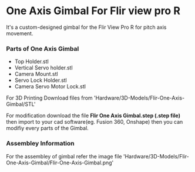 # One Axis Gimbal For Flir view pro R

  It's a custom-designed gimbal for the Flir View Pro R for pitch axis movement.

### Parts of One Axis Gimbal

 - Top Holder.stl
 - Vertical Servo holder.stl
 - Camera Mount.stl
 - Servo Lock Holder.stl
 - Camera Servo Motor Lock.stl
 
For 3D Printing Download files from 'Hardware/3D-Models/Flir-One-Axis-Gimbal/STL'

For modification download the file **Flir One Axis Gimbal.step (.step file)** then import to your cad software(eg. Fusion 360, Onshape) then you can modifiy every parts of the Gimbal.

### Assembley Information
   
For the assembley of gimbal refer the image file  'Hardware/3D-Models/Flir-One-Axis-Gimbal/Flir-One-Axis-Gimbal.png'
